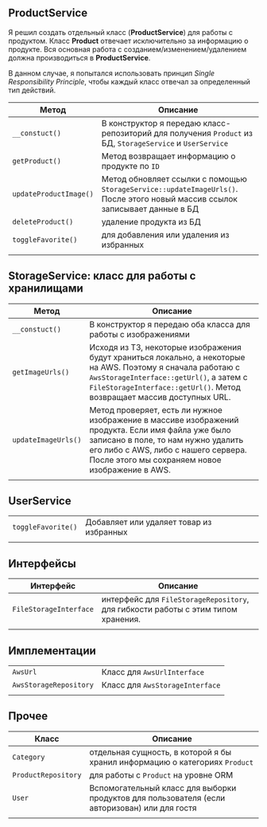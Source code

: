 ## ProductService

Я решил создать отдельный класс (**ProductService**) для работы с продуктом. 
Класс **Product** отвечает исключительно за информацию о продукте. Вся основная работа с созданием/изменением/удалением должна производиться в **ProductService**. 

В данном случае, я попытался использовать принцип *Single Responsibility Principle*, чтобы каждый класс отвечал за определенный тип действий. 
	 
	 
| Метод | Описание |
|--|--|
| `__constuct()` | В конструктор я передаю класс-репозиторий для получения `Product` из БД, `StorageService` и `UserService` |
| `getProduct()` | Метод возвращает информацию о продукте по `ID` |
| `updateProductImage()` |  Метод обновляет ссылки  с помощью `StorageService::updateImageUrls()`. После этого новый массив ссылок записывает данные в БД |
| `deleteProduct()` | удаление продукта из БД |
| `toggleFavorite()` | для добавления или удаления из избранных |
|  |  |

## StorageService: класс для работы с хранилищами

| Метод | Описание |
|--|--|
| `__constuct()` | В конструктор я передаю оба класса для работы с изображениями |
| `getImageUrls()` | Исходя из ТЗ, некоторые изображения будут храниться локально, а некоторые на AWS. Поэтому я сначала работаю с `AwsStorageInterface::getUrl()`, а затем с `FileStorageInterface::getUrl()`. Метод возвращает массив доступных URL. |
| `updateImageUrls()` | Метод проверяет, есть ли нужное изображение в массиве изображений продукта. Если имя файла уже было записано в поле, то нам нужно удалить его либо с AWS, либо с нашего сервера. После этого мы сохраняем новое изображение в AWS. |
|  |  |

## UserService

|  |  |
|--|--|
| `toggleFavorite()` | Добавляет или удаляет товар из избранных |
|  |  |

## Интерфейсы

| Интерфейс | Описание |
|--|--|
| `FileStorageInterface`  | интерфейс для `FileStorageRepository`, для гибкости работы с этим типом хранения. |
|  |  |
	
## Имплементации

|  |  |
|--|--|
| `AwsUrl` | Класс для `AwsUrlInterface` |
| `AwsStorageRepository` | Класс для  `AwsStorageInterface` |
|  |  |


## Прочее

| Класс | Описание |
|--|--|
| `Category` | отдельная сущность, в которой я бы хранил информацию о категориях `Product` |
| `ProductRepository` | для работы с `Product` на уровне ORM |
| `User` | Вспомогательный класс для выборки продуктов для пользователя (если авторизован) или для гостя |
|  |  |
